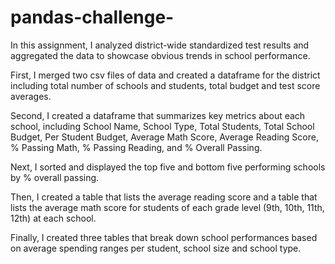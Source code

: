 # pandas-challenge-
In this assignment, I analyzed district-wide standardized test results and aggregated the data to showcase obvious trends in school performance.

First, I merged two csv files of data and created a dataframe for the district including total number of schools and students, total budget and test score averages. 

Second, I created a dataframe that summarizes key metrics about each school, including School Name, School Type, Total Students, Total School Budget, Per Student Budget, Average Math Score, Average Reading Score, % Passing Math, % Passing Reading, and % Overall Passing. 

Next, I sorted and displayed the top five and bottom five performing schools by % overall passing.

Then, I created a table that lists the average reading score and a table that lists the average math score for students of each grade level (9th, 10th, 11th, 12th) at each school.

Finally, I created three tables that break down school performances based on average spending ranges per student, school size and school type. 


